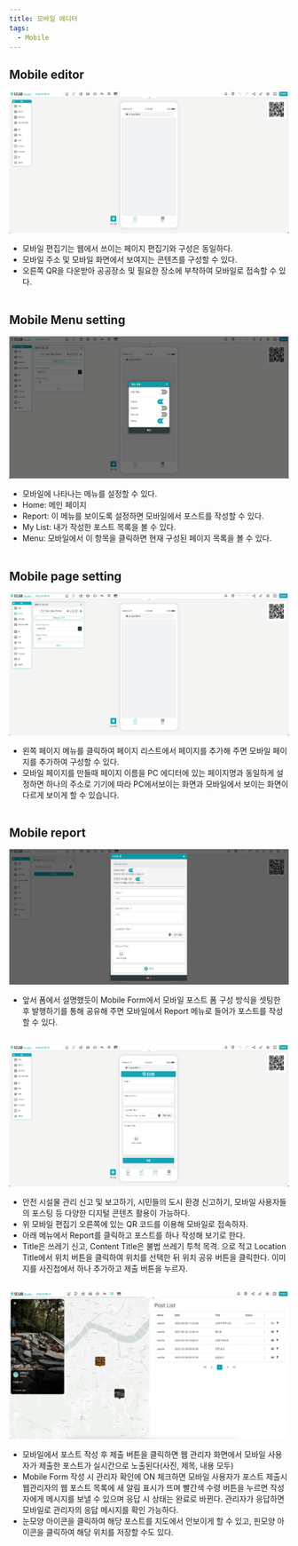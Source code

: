 ```yaml
---
title: 모바일 에디터
tags:
  - Mobile
---
```


## Mobile editor
![Mobile editor](./77.png)
- 모바일 편집기는 웹에서 쓰이는 페이지 편집기와 구성은 동일하다.
- 모바일 주소 및 모바일 화면에서 보여지는 콘텐츠를 구성할 수 있다.
- 오른쪽 QR을 다운받아 공공장소 및 필요한 장소에 부착하여 모바일로 접속할 수 있다.
<br/><br/>

## Mobile Menu setting
![Mobile Menu setting](./78.png)
- 모바일에 나타나는 메뉴를 설정할 수 있다.
- Home: 메인 페이지
- Report: 이 메뉴를 보이도록 설정하면 모바일에서 포스트를 작성할 수 있다.
- My List: 내가 작성한 포스트 목록을 볼 수 있다.
- Menu: 모바일에서 이 항목을 클릭하면 현재 구성된 페이지 목록을 볼 수 있다. 
<br/><br/>

## Mobile page setting
![Mobile page setting](./79.png)
- 왼쪽 페이지 메뉴를 클릭하여 페이지 리스트에서 페이지를 추가해 주면 모바일 페이지를 추가하여 구성할 수 있다.
- 모바일 페이지를 만들때 페이지 이름을 PC 에디터에 있는 페이지명과 동일하게 설정하면 하나의 주소로 기기에 따라 PC에서보이는 화면과 모바일에서 보이는 화면이 다르게 보이게 할 수 있습니다.
<br/><br/>

## Mobile report
![Mobile Form](./80.png)
- 앞서 폼에서 설명했듯이 Mobile Form에서 모바일 포스트 폼 구성 방식을 셋팅한 후 발행하기를 통해 공유해 주면 모바일에서 Report 메뉴로 들어가 포스트를 작성할 수 있다.
<br/><br/> 

![Mobile Form](./81.png)
- 안전 시설물 관리 신고 및 보고하기, 시민들의 도시 환경 신고하기, 모바일 사용자들의 포스팅 등 다양한 디지털 콘텐츠 활용이 가능하다.
- 위 모바일 편집기 오른쪽에 있는 QR 코드를 이용해 모바일로 접속하자.
- 아래 메뉴에서 Report를 클릭하고 포스트를 하나 작성해 보기로 한다.
- Title은 쓰레기 신고, Content Title은 불법 쓰레기 투척 목격. 으로 적고 Location Title에서 위치 버튼을 클릭하여 위치를 선택한 뒤 위치 공유 버튼을 클릭한다. 이미지를 사진첩에서 하나 추가하고 제출 버튼을 누르자.
<br/><br/>

![Post List](./82.jpg)
- 모바일에서 포스트 작성 후 제출 버튼을 클릭하면 웹 관리자 화면에서 모바일 사용자가 제출한 포스트가 실시간으로 노출된다(사진, 제목, 내용 모두)
- Mobile Form 작성 시 관리자 확인에 ON 체크하면 모바일 사용자가 포스트 제출시 웹관리자의 웹 포스트 목록에 새 알림 표시가 뜨며 빨간색 수령 버튼을 누르면 작성자에게 메시지를 보낼 수 있으며 응답 시 상태는 완료로 바뀐다. 관리자가 응답하면 모바일로 관리자의 응답 메시지를 확인 가능하다.
- 눈모양 아이콘을 클릭하여 해당 포스트를 지도에서 안보이게 할 수 있고, 핀모양 아이콘을 클릭하여 해당 위치를 저장할 수도 있다.
<br/><br/>